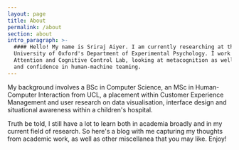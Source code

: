 ```yaml
---
layout: page
title: About
permalink: /about
section: about
intro_paragraph: >-
  #### Hello! My name is Sriraj Aiyer. I am currently researching at the
  University of Oxford's Department of Experimental Psychology. I work in the
  Attention and Cognitive Control Lab, looking at metacognition as well as trust
  and confidence in human-machine teaming.
---
```

My background involves a BSc in Computer Science, an MSc in Human-Computer Interaction from UCL, a placement within Customer Experience Management and user research on data visualisation, interface design and situational awareness within a children's hospital.

Truth be told, I still have a lot to learn both in academia broadly and in my current field of research. So here's a blog with me capturing my thoughts from academic work, as well as other miscellanea that you may like. Enjoy!
